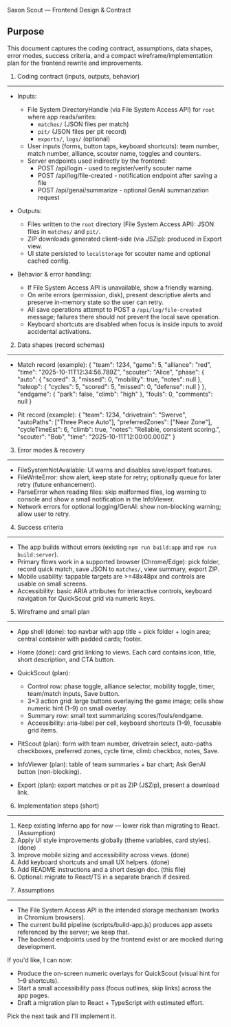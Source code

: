 Saxon Scout — Frontend Design & Contract

Purpose
-------
This document captures the coding contract, assumptions, data shapes, error modes, success criteria, and a compact wireframe/implementation plan for the frontend rewrite and improvements.

1) Coding contract (inputs, outputs, behavior)
---------------------------------------------
- Inputs:
  - File System DirectoryHandle (via File System Access API) for `root` where app reads/writes:
    - `matches/` (JSON files per match)
    - `pit/` (JSON files per pit record)
    - `exports/`, `logs/` (optional)
  - User inputs (forms, button taps, keyboard shortcuts): team number, match number, alliance, scouter name, toggles and counters.
  - Server endpoints used indirectly by the frontend:
    - POST /api/login - used to register/verify scouter name
    - POST /api/log/file-created - notification endpoint after saving a file
    - POST /api/genai/summarize - optional GenAI summarization request

- Outputs:
  - Files written to the `root` directory (File System Access API): JSON files in `matches/` and `pit/`.
  - ZIP downloads generated client-side (via JSZip): produced in Export view.
  - UI state persisted to `localStorage` for scouter name and optional cached config.

- Behavior & error handling:
  - If File System Access API is unavailable, show a friendly warning.
  - On write errors (permission, disk), present descriptive alerts and preserve in-memory state so the user can retry.
  - All save operations attempt to POST a `/api/log/file-created` message; failures there should not prevent the local save operation.
  - Keyboard shortcuts are disabled when focus is inside inputs to avoid accidental activations.

2) Data shapes (record schemas)
-------------------------------
- Match record (example):
{
  "team": 1234,
  "game": 5,
  "alliance": "red",
  "time": "2025-10-11T12:34:56.789Z",
  "scouter": "Alice",
  "phase": {
    "auto": { "scored": 3, "missed": 0, "mobility": true, "notes": null },
    "teleop": { "cycles": 5, "scored": 5, "missed": 0, "defense": null }
  },
  "endgame": { "park": false, "climb": "high" },
  "fouls": 0,
  "comments": null
}

- Pit record (example):
{
  "team": 1234,
  "drivetrain": "Swerve",
  "autoPaths": ["Three Piece Auto"],
  "preferredZones": ["Near Zone"],
  "cycleTimeEst": 6,
  "climb": true,
  "notes": "Reliable, consistent scoring.",
  "scouter": "Bob",
  "time": "2025-10-11T12:00:00.000Z"
}

3) Error modes & recovery
-------------------------
- FileSystemNotAvailable: UI warns and disables save/export features.
- FileWriteError: show alert, keep state for retry; optionally queue for later retry (future enhancement).
- ParseError when reading files: skip malformed files, log warning to console and show a small notification in the InfoViewer.
- Network errors for optional logging/GenAI: show non-blocking warning; allow user to retry.

4) Success criteria
-------------------
- The app builds without errors (existing `npm run build:app` and `npm run build:server`).
- Primary flows work in a supported browser (Chrome/Edge): pick folder, record quick match, save JSON to `matches/`, view summary, export ZIP.
- Mobile usability: tappable targets are >=48x48px and controls are usable on small screens.
- Accessibility: basic ARIA attributes for interactive controls, keyboard navigation for QuickScout grid via numeric keys.

5) Wireframe and small plan
---------------------------
- App shell (done): top navbar with app title + pick folder + login area; central container with padded cards; footer.

- Home (done): card grid linking to views. Each card contains icon, title, short description, and CTA button.

- QuickScout (plan):
  - Control row: phase toggle, alliance selector, mobility toggle, timer, team/match inputs, Save button.
  - 3×3 action grid: large buttons overlaying the game image; cells show numeric hint (1–9) on small overlay.
  - Summary row: small text summarizing scores/fouls/endgame.
  - Accessibility: aria-label per cell, keyboard shortcuts (1–9), focusable grid items.

- PitScout (plan): form with team number, drivetrain select, auto-paths checkboxes, preferred zones, cycle time, climb checkbox, notes, Save.

- InfoViewer (plan): table of team summaries + bar chart; Ask GenAI button (non-blocking).

- Export (plan): export matches or pit as ZIP (JSZip), present a download link.

6) Implementation steps (short)
------------------------------
1. Keep existing Inferno app for now — lower risk than migrating to React. (Assumption)
2. Apply UI style improvements globally (theme variables, card styles). (done)
3. Improve mobile sizing and accessibility across views. (done)
4. Add keyboard shortcuts and small UX helpers. (done)
5. Add README instructions and a short design doc. (this file)
6. Optional: migrate to React/TS in a separate branch if desired.

7) Assumptions
--------------
- The File System Access API is the intended storage mechanism (works in Chromium browsers).
- The current build pipeline (scripts/build-app.js) produces app assets referenced by the server; we keep that.
- The backend endpoints used by the frontend exist or are mocked during development.


If you'd like, I can now:
- Produce the on-screen numeric overlays for QuickScout (visual hint for 1–9 shortcuts).
- Start a small accessibility pass (focus outlines, skip links) across the app pages.
- Draft a migration plan to React + TypeScript with estimated effort.

Pick the next task and I'll implement it.
